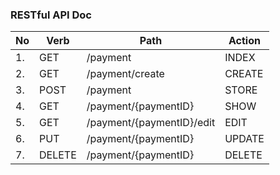 ### RESTful API Doc

| No | Verb | Path | Action |
|----|------|------|--------|
| 1. |  GET | /payment| INDEX  | 
| 2. |  GET | /payment/create| CREATE  | 
| 3. |  POST | /payment| STORE  | 
| 4. |  GET | /payment/{paymentID} | SHOW  | 
| 5. |  GET | /payment/{paymentID}/edit| EDIT  | 
| 6. |  PUT | /payment/{paymentID}| UPDATE  | 
| 7. |  DELETE | /payment/{paymentID}| DELETE  |